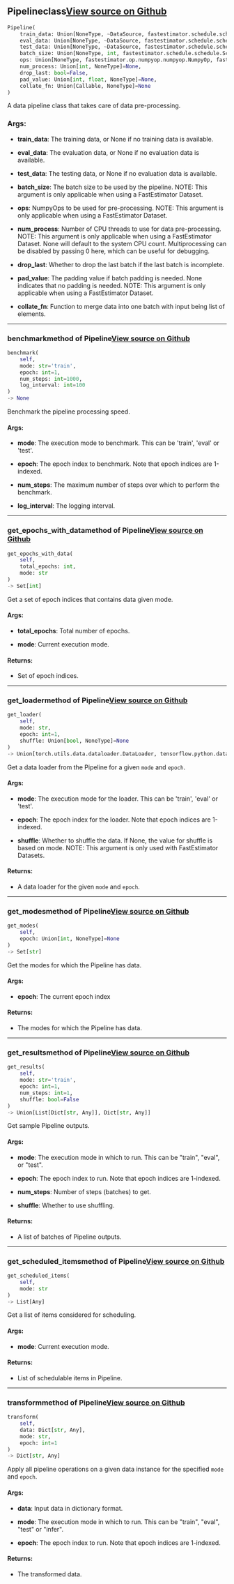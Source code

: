 ## Pipeline<span class="tag">class</span><a class="sourcelink" href=https://github.com/fastestimator/fastestimator/blob/r1.0/fastestimator/pipeline.py/#L36-L296>View source on Github</a>
```python
Pipeline(
	train_data: Union[NoneType, ~DataSource, fastestimator.schedule.schedule.Scheduler[~DataSource]]=None,
	eval_data: Union[NoneType, ~DataSource, fastestimator.schedule.schedule.Scheduler[~DataSource]]=None,
	test_data: Union[NoneType, ~DataSource, fastestimator.schedule.schedule.Scheduler[~DataSource]]=None,
	batch_size: Union[NoneType, int, fastestimator.schedule.schedule.Scheduler[int]]=None,
	ops: Union[NoneType, fastestimator.op.numpyop.numpyop.NumpyOp, fastestimator.schedule.schedule.Scheduler[fastestimator.op.numpyop.numpyop.NumpyOp], List[Union[fastestimator.op.numpyop.numpyop.NumpyOp, fastestimator.schedule.schedule.Scheduler[fastestimator.op.numpyop.numpyop.NumpyOp]]]]=None,
	num_process: Union[int, NoneType]=None,
	drop_last: bool=False,
	pad_value: Union[int, float, NoneType]=None,
	collate_fn: Union[Callable, NoneType]=None
)
```
A data pipeline class that takes care of data pre-processing.


<h3>Args:</h3>


* **train_data**: The training data, or None if no training data is available.

* **eval_data**: The evaluation data, or None if no evaluation data is available.

* **test_data**: The testing data, or None if no evaluation data is available.

* **batch_size**: The batch size to be used by the pipeline. NOTE: This argument is only applicable when using a FastEstimator Dataset.

* **ops**: NumpyOps to be used for pre-processing. NOTE: This argument is only applicable when using a FastEstimator Dataset.

* **num_process**: Number of CPU threads to use for data pre-processing. NOTE: This argument is only applicable when using a FastEstimator Dataset. None will default to the system CPU count. Multiprocessing can be disabled by passing 0 here, which can be useful for debugging.

* **drop_last**: Whether to drop the last batch if the last batch is incomplete.

* **pad_value**: The padding value if batch padding is needed. None indicates that no padding is needed. NOTE: This argument is only applicable when using a FastEstimator Dataset.

* **collate_fn**: Function to merge data into one batch with input being list of elements.

---

### benchmark<span class="tag">method of Pipeline</span><a class="sourcelink" href=https://github.com/fastestimator/fastestimator/blob/r1.0/fastestimator/pipeline.py/#L149-L169>View source on Github</a>
```python
benchmark(
	self,
	mode: str='train',
	epoch: int=1,
	num_steps: int=1000,
	log_interval: int=100
)
-> None
```
Benchmark the pipeline processing speed.


<h4>Args:</h4>


* **mode**: The execution mode to benchmark. This can be 'train', 'eval' or 'test'.

* **epoch**: The epoch index to benchmark. Note that epoch indices are 1-indexed.

* **num_steps**: The maximum number of steps over which to perform the benchmark.

* **log_interval**: The logging interval.

---

### get_epochs_with_data<span class="tag">method of Pipeline</span><a class="sourcelink" href=https://github.com/fastestimator/fastestimator/blob/r1.0/fastestimator/pipeline.py/#L183-L199>View source on Github</a>
```python
get_epochs_with_data(
	self,
	total_epochs: int,
	mode: str
)
-> Set[int]
```
Get a set of epoch indices that contains data given mode.


<h4>Args:</h4>


* **total_epochs**: Total number of epochs.

* **mode**: Current execution mode. 

<h4>Returns:</h4>

<ul class="return-block"><li>    Set of epoch indices.</li></ul>

---

### get_loader<span class="tag">method of Pipeline</span><a class="sourcelink" href=https://github.com/fastestimator/fastestimator/blob/r1.0/fastestimator/pipeline.py/#L244-L284>View source on Github</a>
```python
get_loader(
	self,
	mode: str,
	epoch: int=1,
	shuffle: Union[bool, NoneType]=None
)
-> Union[torch.utils.data.dataloader.DataLoader, tensorflow.python.data.ops.dataset_ops.DatasetV2]
```
Get a data loader from the Pipeline for a given `mode` and `epoch`.


<h4>Args:</h4>


* **mode**: The execution mode for the loader. This can be 'train', 'eval' or 'test'.

* **epoch**: The epoch index for the loader. Note that epoch indices are 1-indexed.

* **shuffle**: Whether to shuffle the data. If None, the value for shuffle is based on mode. NOTE: This argument is only used with FastEstimator Datasets. 

<h4>Returns:</h4>

<ul class="return-block"><li>    A data loader for the given <code>mode</code> and <code>epoch</code>.</li></ul>

---

### get_modes<span class="tag">method of Pipeline</span><a class="sourcelink" href=https://github.com/fastestimator/fastestimator/blob/r1.0/fastestimator/pipeline.py/#L129-L147>View source on Github</a>
```python
get_modes(
	self,
	epoch: Union[int, NoneType]=None
)
-> Set[str]
```
Get the modes for which the Pipeline has data.


<h4>Args:</h4>


* **epoch**: The current epoch index 

<h4>Returns:</h4>

<ul class="return-block"><li>    The modes for which the Pipeline has data.</li></ul>

---

### get_results<span class="tag">method of Pipeline</span><a class="sourcelink" href=https://github.com/fastestimator/fastestimator/blob/r1.0/fastestimator/pipeline.py/#L219-L242>View source on Github</a>
```python
get_results(
	self,
	mode: str='train',
	epoch: int=1,
	num_steps: int=1,
	shuffle: bool=False
)
-> Union[List[Dict[str, Any]], Dict[str, Any]]
```
Get sample Pipeline outputs.


<h4>Args:</h4>


* **mode**: The execution mode in which to run. This can be "train", "eval", or "test".

* **epoch**: The epoch index to run. Note that epoch indices are 1-indexed.

* **num_steps**: Number of steps (batches) to get.

* **shuffle**: Whether to use shuffling. 

<h4>Returns:</h4>

<ul class="return-block"><li>    A list of batches of Pipeline outputs.</li></ul>

---

### get_scheduled_items<span class="tag">method of Pipeline</span><a class="sourcelink" href=https://github.com/fastestimator/fastestimator/blob/r1.0/fastestimator/pipeline.py/#L171-L181>View source on Github</a>
```python
get_scheduled_items(
	self,
	mode: str
)
-> List[Any]
```
Get a list of items considered for scheduling.


<h4>Args:</h4>


* **mode**: Current execution mode. 

<h4>Returns:</h4>

<ul class="return-block"><li>    List of schedulable items in Pipeline.</li></ul>

---

### transform<span class="tag">method of Pipeline</span><a class="sourcelink" href=https://github.com/fastestimator/fastestimator/blob/r1.0/fastestimator/pipeline.py/#L201-L217>View source on Github</a>
```python
transform(
	self,
	data: Dict[str, Any],
	mode: str,
	epoch: int=1
)
-> Dict[str, Any]
```
Apply all pipeline operations on a given data instance for the specified `mode` and `epoch`.


<h4>Args:</h4>


* **data**: Input data in dictionary format.

* **mode**: The execution mode in which to run. This can be "train", "eval", "test" or "infer".

* **epoch**: The epoch index to run. Note that epoch indices are 1-indexed. 

<h4>Returns:</h4>

<ul class="return-block"><li>    The transformed data.</li></ul>


